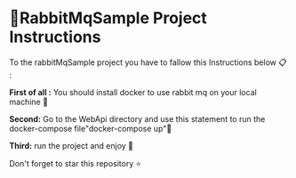 # 🐰RabbitMqSample Project Instructions
To the rabbitMqSample project you have to fallow this Instructions below 📋 :

**First of all :** You should install docker to use rabbit mq on your local machine 🐋

**Second:** Go to the WebApi directory and use this statement to run the docker-compose file"docker-compose up"🐇

**Third:** run the project and enjoy 🚀

Don't forget to star this repository ⭐

